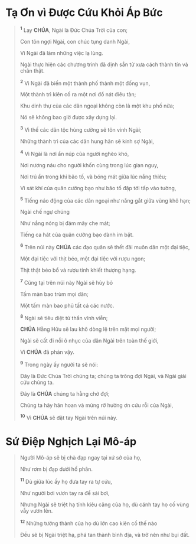 # Tạ Ơn vì Được Cứu Khỏi Áp Bức

> <sup><b>1</b></sup> Lạy **CHÚA**, Ngài là Đức Chúa Trời của con;
>
> Con tôn ngợi Ngài, con chúc tụng danh Ngài,
>
> Vì Ngài đã làm những việc lạ lùng.
>
> Ngài thực hiện các chương trình đã định sẵn từ xưa cách thành tín và chân thật.
>
> <sup><b>2</b></sup> Vì Ngài đã biến một thành phố thành một đống vụn,
>
> Một thành trì kiên cố ra một nơi đổ nát điêu tàn;
>
> Khu dinh thự của các dân ngoại không còn là một khu phố nữa;
>
> Nó sẽ không bao giờ được xây dựng lại.
>
> <sup><b>3</b></sup> Vì thế các dân tộc hùng cường sẽ tôn vinh Ngài;
>
> Những thành trì của các dân hung hãn sẽ kính sợ Ngài,
>
> <sup><b>4</b></sup> Vì Ngài là nơi ẩn núp của người nghèo khó,
>
> Nơi nương náu cho người khốn cùng trong lúc gian nguy,
>
> Nơi trú ẩn trong khi bão tố, và bóng mát giữa lúc nắng thiêu;
>
> Vì sát khí của quân cường bạo như bão tố đập tới tấp vào tường,
>
> <sup><b>5</b></sup> Tiếng náo động của các dân ngoại như nắng gắt giữa vùng khô hạn;
>
> Ngài chế ngự chúng
>
> Như nắng nóng bị đám mây che mát;
>
> Tiếng ca hát của quân cường bạo đành im bặt.
>
> <sup><b>6</b></sup> Trên núi này **CHÚA** các đạo quân sẽ thết đãi muôn dân một đại tiệc,
>
> Một đại tiệc với thịt béo, một đại tiệc với rượu ngon;
>
> Thịt thật béo bổ và rượu tinh khiết thượng hạng.
>
> <sup><b>7</b></sup> Cũng tại trên núi này Ngài sẽ hủy bỏ
>
> Tấm màn bao trùm mọi dân;
>
> Một tấm màn bao phủ tất cả các nước.
>
> <sup><b>8</b></sup> Ngài sẽ tiêu diệt tử thần vĩnh viễn;
>
> **CHÚA** Hằng Hữu sẽ lau khô dòng lệ trên mặt mọi người;
>
> Ngài sẽ cất đi nỗi ô nhục của dân Ngài trên toàn thế giới,
>
> Vì **CHÚA** đã phán vậy.
>
> <sup><b>9</b></sup> Trong ngày ấy người ta sẽ nói:
>
> Đây là Đức Chúa Trời chúng ta; chúng ta trông đợi Ngài, và Ngài giải cứu chúng ta.
>
> Đây là **CHÚA** chúng ta hằng chờ đợi;
>
> Chúng ta hãy hân hoan và mừng rỡ hưởng ơn cứu rỗi của Ngài,
>
> <sup><b>10</b></sup> Vì **CHÚA** sẽ đặt tay Ngài trên núi này.

# Sứ Điệp Nghịch Lại Mô-áp

> Người Mô-áp sẽ bị chà đạp ngay tại xứ sở của họ,
>
> Như rơm bị đạp dưới hố phân.
>
> <sup><b>11</b></sup> Dù giữa lúc ấy họ đưa tay ra tự cứu,
>
> Như người bơi vươn tay ra để sải bơi,
>
> Nhưng Ngài sẽ triệt hạ tính kiêu căng của họ, dù cánh tay họ cố vùng vẫy vươn lên.
>
> <sup><b>12</b></sup> Những tường thành của họ dù lớn cao kiên cố thế nào
>
> Đều sẽ bị Ngài triệt hạ, phá tan thành bình địa, và trở nên như bụi đất.